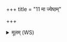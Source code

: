+++
title = "11 मा ज्येष्ठम्"

+++
<details><summary>मूलम् (WS)</summary>

मा ज्येष्ठं वधीदयमग्निरेषां मूलबर्हणं परिवृणक्त्वेनम् ।  
ग्राह्याः पाशान् वि चृत प्रजानन् पितापुत्रौ मातरं मुञ्च सर्वान्॥ १२ ॥  
उन्मुञ्च पाशांस्त्वमग्न एषां त्रयस्त्रिभिरुत्थिता येभिरासन् ।  
मायं हिंसीः पितरं वर्धमानो मा मातरं प्रमिनीर्या जनित्री ॥ १३ ॥
</details>
